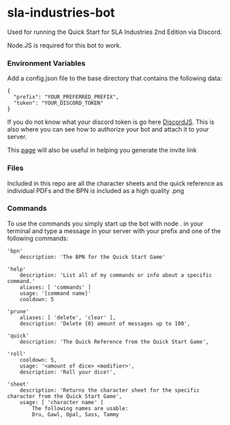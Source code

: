 # sla-industries-bot
Used for running the Quick Start for SLA Industries 2nd Edition via Discord.

Node.JS is required for this bot to work.

### Environment Variables
Add a config.json file to the base directory that contains the following data:

```
{
  "prefix": "YOUR_PREFERRED_PREFIX",
  "token": "YOUR_DISCORD_TOKEN"
}
```

If you do not know what your discord token is go here [DiscordJS](https://discordjs.guide/preparations/setting-up-a-bot-application.html#creating-your-bot).
This is also where you can see how to authorize your bot and attach it to your server.

This [page](https://discordapi.com/permissions.html) will also be useful in helping you generate the invite link

### Files
Included in this repo are all the character sheets and the quick reference as individual PDFs and the BPN is included as a high quality .png

### Commands
To use the commands you simply start up the bot with node . in your terminal and type a message in your server with your prefix and one of the following commands:
```
'bpn'
    description: 'The BPN for the Quick Start Game'

'help'
    description: 'List all of my commands or info about a specific command.'
    aliases: [ 'commands' ]
    usage: '[command name]'
    cooldown: 5
 
'prune'
    aliases: [ 'delete', 'clear' ],
    description: 'Delete {0} amount of messages up to 100',
    
'quick'
    description: 'The Quick Reference from the Quick Start Game',
    
'roll'
    cooldown: 5,
    usage: '<amount of dice> <modifier>',
    description: 'Roll your dice!',
    
'sheet'
    description: 'Returns the character sheet for the specific character from the Quick Start Game',
    usage: [ 'character name' ]
        The following names are usable:     
        Dru, Gawl, Opal, Sass, Tammy
```